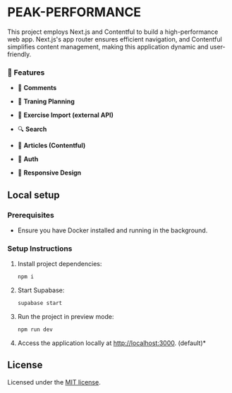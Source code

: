 # PEAK-PERFORMANCE

This project employs Next.js and Contentful to build a high-performance web app. Next.js's app router ensures efficient navigation, and Contentful simplifies content management, making this application dynamic and user-friendly.

### 🚀 Features

-   💬 **Comments**

-   📅 **Traning Planning**

-   💪 **Exercise Import (external API)**

-   🔍 **Search**

-   📁 **Articles (Contentful)**

-   👤 **Auth**

-   📱 **Responsive Design**

## Local setup

### Prerequisites

-   Ensure you have Docker installed and running in the background.

### Setup Instructions

1. Install project dependencies:

    ```bash
    npm i
    ```

2. Start Supabase:

    ```bash
    supabase start
    ```

3. Run the project in preview mode:

    ```bash
    npm run dev
    ```

4. Access the application locally at [http://localhost:3000](http://localhost:3000). (default)\*

## License

Licensed under the [MIT license](https://github.com/shadcn/ui/blob/main/LICENSE.md).

